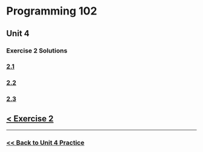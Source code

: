 # Programming 102

## Unit 4 

### Exercise 2 Solutions

### [2.1](./exercise_2_1_solution.md)

### [2.2](./exercise_2_2_solution.md)

### [2.3](./exercise_2_3_solution.md)


## [< Exercise 2](../exercise_2.md/)
---

### [<< Back to Unit 4 Practice](/practice/unit_4/)
